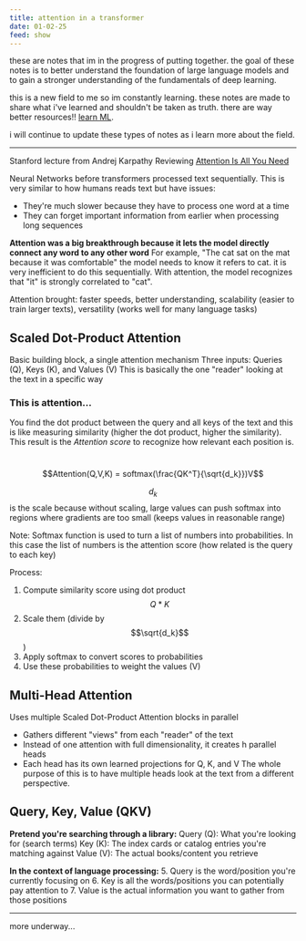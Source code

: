 ```yaml
---
title: attention in a transformer
date: 01-02-25
feed: show
---
```


these are notes that im in the progress of putting together. the goal of these notes is to better understand the foundation of large language models and to gain a stronger understanding of the fundamentals of deep learning. 

this is a new field to me so im constantly learning. these notes are made to share what i've learned and shouldn't be taken as truth. there are way better resources!! [learn ML](https://www.becachet.com/note/learn-ml). 

i will continue to update these types of notes as i learn more about the field. 

---

Stanford lecture from Andrej Karpathy
Reviewing [Attention Is All You Need](https://arxiv.org/pdf/1706.03762)

Neural Networks before transformers processed text sequentially. This is very similar to how humans reads text but have issues: 
- They're much slower because they have to process one word at a time
- They can forget important information from earlier when processing long sequences

**Attention was a big breakthrough because it lets the model directly connect any word to any other word**
For example, "The cat sat on the mat because it was comfortable" the model needs to know it refers to cat. it is very inefficient to do this sequentially. With attention, the model recognizes that "it" is strongly correlated to "cat".

Attention brought: faster speeds, better understanding, scalability (easier to train larger texts), versatility (works well for many language tasks)

## Scaled Dot-Product Attention
Basic building block, a single attention mechanism
Three inputs: Queries (Q), Keys (K), and Values (V)
This is basically the one "reader" looking at the text in a specific way
### This is attention...
You find the dot product between the query and all keys of the text and this is like measuring similarity (higher the dot product, higher the similarity). This result is the *Attention score* to recognize how relevant each position is. 

\
$$Attention(Q,V,K) = softmax(\frac{QK^T}{\sqrt{d_k}})V$$

$$d_k$$ is the scale because without scaling, large values can push softmax into regions where gradients are too small (keeps values in reasonable range)

Note: Softmax function is used to turn a list of numbers into probabilities. In this case the list of numbers is the attention score (how related is the query to each key)

Process: 
1. Compute similarity score using dot product $$Q*K$$
2. Scale them (divide by $$\sqrt{d_k}$$ )
3. Apply softmax to convert scores to probabilities
4. Use these probabilities to weight the values (V)

## Multi-Head Attention
Uses multiple Scaled Dot-Product Attention blocks in parallel 
- Gathers different "views" from each "reader" of the text
- Instead of one attention with full dimensionality, it creates h parallel heads 
- Each head has its own learned projections  for Q, K, and V
The whole purpose of this is to have multiple heads look at the text from a different perspective. 

## Query, Key, Value (QKV)
**Pretend you're searching through a library:**
Query (Q): What you're looking for (search terms)
Key (K): The index cards or catalog entries you're matching against
Value (V): The actual books/content you retrieve

**In the context of language processing:**
5. Query is the word/position you're currently focusing on
6. Key is all the words/positions you can potentially pay attention to
7. Value is the actual information you want to gather from those positions

---
more underway...